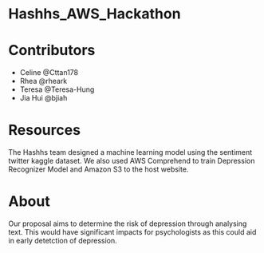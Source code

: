 # Hashhs_AWS_Hackathon

# Contributors
- Celine @Cttan178
- Rhea @rheark
- Teresa @Teresa-Hung
- Jia Hui @bjiah

# Resources
The Hashhs team designed a machine learning model using the sentiment twitter kaggle dataset. We also used AWS Comprehend to train Depression Recognizer Model
and Amazon S3 to the host website. 

# About
Our proposal aims to determine the risk of depression through analysing text. This would have significant impacts for psychologists as this could aid in 
early detetction of depression.

